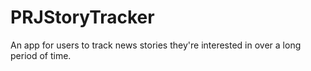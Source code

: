 # PRJStoryTracker
An app for users to track news stories they're interested in over a long period of time.
